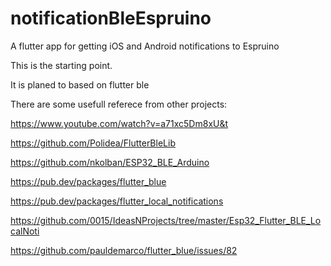 # notificationBleEspruino
A flutter app for getting iOS and Android notifications to Espruino 

This is the starting point.

It is planed to based on flutter ble

There are some usefull referece from other projects:

https://www.youtube.com/watch?v=a71xc5Dm8xU&t

https://github.com/Polidea/FlutterBleLib

https://github.com/nkolban/ESP32_BLE_Arduino

https://pub.dev/packages/flutter_blue

https://pub.dev/packages/flutter_local_notifications

https://github.com/0015/IdeasNProjects/tree/master/Esp32_Flutter_BLE_LocalNoti

https://github.com/pauldemarco/flutter_blue/issues/82

